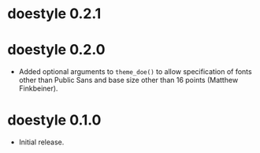 # doestyle 0.2.1

# doestyle 0.2.0

* Added optional arguments to `theme_doe()` to allow specification of fonts
  other than Public Sans and base size other than 16 points
  (Matthew Finkbeiner).

# doestyle 0.1.0

* Initial release.
